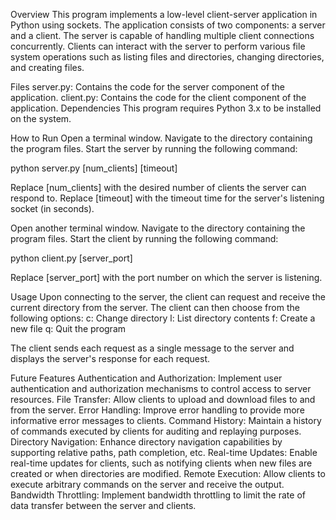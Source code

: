 Overview
This program implements a low-level client-server application in Python using sockets. The application consists of two components: a server and a client. The server is capable of handling multiple client connections concurrently. Clients can interact with the server to perform various file system operations such as listing files and directories, changing directories, and creating files.

Files
server.py: Contains the code for the server component of the application.
client.py: Contains the code for the client component of the application.
Dependencies
This program requires Python 3.x to be installed on the system.

How to Run
Open a terminal window.
Navigate to the directory containing the program files.
Start the server by running the following command:

python server.py [num_clients] [timeout]

Replace [num_clients] with the desired number of clients the server can respond to.
Replace [timeout] with the timeout time for the server's listening socket (in seconds).

Open another terminal window.
Navigate to the directory containing the program files.
Start the client by running the following command:

python client.py [server_port]

Replace [server_port] with the port number on which the server is listening.

Usage
Upon connecting to the server, the client can request and receive the current directory from the server.
The client can then choose from the following options:
c: Change directory
l: List directory contents
f: Create a new file
q: Quit the program

The client sends each request as a single message to the server and displays the server's response for each request.

Future Features
Authentication and Authorization: Implement user authentication and authorization mechanisms to control access to server resources.
File Transfer: Allow clients to upload and download files to and from the server.
Error Handling: Improve error handling to provide more informative error messages to clients.
Command History: Maintain a history of commands executed by clients for auditing and replaying purposes.
Directory Navigation: Enhance directory navigation capabilities by supporting relative paths, path completion, etc.
Real-time Updates: Enable real-time updates for clients, such as notifying clients when new files are created or when directories are modified.
Remote Execution: Allow clients to execute arbitrary commands on the server and receive the output.
Bandwidth Throttling: Implement bandwidth throttling to limit the rate of data transfer between the server and clients.
